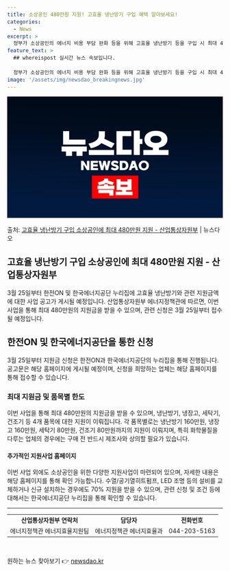 ```yaml
---
title: 소상공인 480만원 지원! 고효율 냉난방기 구입 혜택 알아보세요!
categories:
  - News
excerpt: >
  정부가 소상공인의 에너지 비용 부담 완화 등을 위해 고효율 냉난방기 등을 구입 시 최대 40%로, 합산 지원…
feature_text: >
  ## whereispost 실시간 뉴스 속보입니다.

  정부가 소상공인의 에너지 비용 부담 완화 등을 위해 고효율 냉난방기 등을 구입 시 최대 40%로, 합산 지원…
image: '/assets/img/newsdao_breakingnews.jpg'
---
```


![뉴스다오 속보](/assets/img/newsdao_breakingnews.jpg)

<p>출처: <a href="https://newsdao.kr/3234" rel="dofollow">고효율 냉난방기 구입 소상공인에 최대 480만원 지원 - 산업통상자원부</a> | 뉴스다오</p>

<h2>고효율 냉난방기 구입 소상공인에 최대 480만원 지원 - 산업통상자원부</h2>
<p data-ke-size="size16">3월 25일부터 한전ON 및 한국에너지공단 누리집에 고효율 냉난방기와 관련 지원금액에 대한 사업 공고가 게시될 예정입니다. 산업통상자원부 에너지정책관에 따르면, 이번 사업을 통해 최대 480만원의 지원금을 받을 수 있으며, 관련 신청은 3월 25일부터 접수될 예정입니다.</p>

<h2>한전ON 및 한국에너지공단을 통한 신청</h2>
<p data-ke-size="size16">3월 25일부터 지원금 신청은 한전ON과 한국에너지공단의 누리집을 통해 진행됩니다. 공고문은 해당 홈페이지에 게시될 예정이며, 신청을 희망하는 업체는 해당 홈페이지를 통해 접수할 수 있습니다.</p>

<h3>최대 지원금 및 품목별 한도</h3>
<p data-ke-size="size16">이번 사업을 통해 최대 480만원의 지원금을 받을 수 있으며, 냉난방기, 냉장고, 세탁기, 건조기 등 4개 품목에 대한 지원이 이뤄집니다. 각 품목별로는 냉난방기 160만원, 냉장고 160만원, 세탁기 80만원, 건조기 80만원까지의 지원이 이뤄지며, 특히 화학물질을 다루는 업체의 경우에는 구매 전 반드시 제조사와 상의할 필요가 있습니다.</p>

<h4>추가적인 지원사업 홈페이지</h4>
<p data-ke-size="size16">이번 사업 외에도 소상공인을 위한 다양한 지원사업이 마련되어 있으며, 자세한 내용은 해당 홈페이지를 통해 확인 가능합니다. 수열/공기열히트펌프, LED 조명 등의 설비를 교체하거나 신규 설치하는 경우에도 70% 지원을 받을 수 있으며, 관련 신청 및 조건 등에 대해서는 한국에너지공단 누리집을 통해 확인할 수 있습니다. </p>

<hr>
<table>
  <tr>
    <td style="text-align: center; height: 17px;"><b>산업통상자원부 연락처</b></td>
    <td style="text-align: center; height: 17px;"><b>담당자</b></td>
    <td style="text-align: center; height: 17px;"><b>전화번호</b></td>
  </tr>
  <tr>
    <td style="text-align: center; height: 17px;">에너지정책관 에너지효율지원팀</td>
    <td style="text-align: center; height: 17px;">에너지정책관 에너지효율과</td>
    <td style="text-align: center; height: 17px;">044-203-5163</td>
  </tr>
</table>
<p data-ke-size="size16">&nbsp;</p> 

원하는 뉴스 찾아보기 👉 <a href="https://newsdao.kr" rel="dofollow">newsdao.kr</a>



